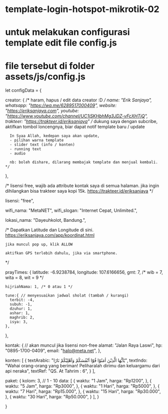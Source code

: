 # template-login-hotspot-mikrotik-02

# untuk melakukan configurasi template edit file config.js

# file tersebut di folder assets/js/config.js

let configData = {
  
  creator: { /* haram, hapus / edit data creator :D */
    name: "Erik Sanjaya",
    whatsapp: "https://wa.me/6289517000409",
    website: "https://eriksanjaya.com",
    youtube: "https://www.youtube.com/channel/UC1jSKHbhMg3JDZ-vFcXHTjQ",
    trakteer: "https://trakteer.id/eriksanjaya"
    /*
      dukung saya dengan subcribe,
      aktifkan tombol loncengnya, biar dapat notif template baru / update

      In Syaa Allah, kedepan saya akan update, 
      - pilihan warna template
      - slider text (info / konten)
      - running text
      - audio
      
      nb: boleh dishare, dilarang membajak template dan menjual kembali.
    */ 
  },

  /*
    lisensi free, wajib ada attribute kontak saya di semua halaman.
    jika ingin dihilangkan bisa trakteer saya kopi 15k.
    https://trakteer.id/eriksanjaya
  */ 
  
  lisensi: "free",

  wifi_nama: "MetaNET",
  wifi_slogan: "Internet Cepat, Unlimited.",
  
  lokasi_nama: "Dayeuhkolot, Bandung.",

  /*
    Dapatkan Latitude dan Longitude di sini.
    https://eriksanjaya.com/app/koordinat.html

    jika muncul pop up, klik ALLOW
    
    aktifkan GPS terlebih dahulu, jika via smartphone.
  */

  prayTimes: {
    latitude: -6.9238784,
    longitude: 107.6166656,
    gmt: 7, /* wib = 7, wita = 8, wit = 9 */

    hijriahNama: 1, /* 0 atau 1 */ 

    tune:{ // menyesuaikan jadwal sholat (tambah / kurangi)
      terbit: -4,
      subuh: -1,
      dzuhur: 1,
      ashar: 1,
      maghrib: 2,
      isya: 3,
    },
  },

  kontak: { // akan muncul jika lisensi non-free
    alamat: "Jalan Raya Laswi",
    hp: "0895-1700-0409",
    email: "halo@meta.net",
  },
  
  konten: [
    {
      textArabic: "يٰٓاَيُّهَا الَّذِيْنَ اٰمَنُوْا قُوْٓا اَنْفُسَكُمْ وَاَهْلِيْكُمْ نَارًا",
      textIndo: "Wahai orang-orang yang beriman! Peliharalah dirimu dan keluargamu dari api neraka",
      textRef: "QS. At Tahrim : 6",
    }
  ],

  paket: {
    kolom: 3, // 1 - 10
    data:  [
      {
        waktu: "1 Jam",
        harga: "Rp1200",
      },
      {
        waktu: "5 Jam",
        harga: "Rp3000",
      },
      {
        waktu: "1 Hari",
        harga: "Rp5000",
      },
      {
        waktu: "7 Hari",
        harga: "Rp15.000",
      },
      {
        waktu: "15 Hari",
        harga: "Rp30.000",
      },
      {
        waktu: "30 Hari",
        harga: "Rp50.000",
      }
    ],
  }

}